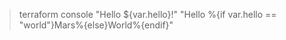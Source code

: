 > terraform console
> "Hello ${var.hello}!" 
> "Hello %{if var.hello == "world"}Mars%{else}World%{endif}"